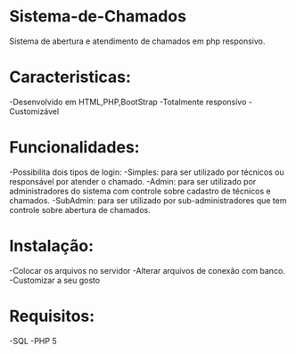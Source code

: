# Sistema-de-Chamados
Sistema de abertura e atendimento de chamados em php responsivo.

# Caracteristicas:
-Desenvolvido em HTML,PHP,BootStrap
-Totalmente responsivo
-Customizável

# Funcionalidades:
-Possibilita dois tipos de login:
-Simples: para ser utilizado por técnicos ou responsável por atender o chamado.
-Admin: para ser utilizado por administradores do sistema com controle sobre cadastro de técnicos e chamados.
-SubAdmin: para ser utilizado por sub-administradores que tem controle sobre abertura de chamados.

# Instalação:
-Colocar os arquivos no servidor
-Alterar arquivos de conexão com banco.
-Customizar a seu gosto

# Requisitos:
-SQL
-PHP 5
